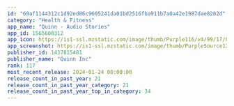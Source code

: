 ```yaml
---
id: "69af1144312c1d92ed86c9605241da01bd2516fba911b7a0a42e1987dae8202d"
category: "Health & Fitness"
app_name: "Quinn - Audio Stories"
app_id: 1565600312
app_icon: https://is1-ssl.mzstatic.com/image/thumb/Purple116/v4/99/17/8f/99178f29-badf-6e2b-6761-ba1fb7f92b6b/AppIcon-1x_U007emarketing-0-7-0-85-220-0.png/1024x1024bb.png
app_screenshot: https://is1-ssl.mzstatic.com/image/thumb/PurpleSource126/v4/f4/b5/5c/f4b55cec-b1db-8a9a-f79e-cae81b66d29a/e3c0ee0e-59d7-4b28-aeaa-6955cf247b98_newfullapp.png/1242x2688bb.png
publisher_id: 1437815481
publisher_name: "Quinn Inc"
rank: 117
most_recent_release: 2024-01-24 00:00:00
release_count_in_past_year: 21
release_count_in_past_year_category: 21
release_count_in_past_year_top_in_category: 34
---
```

